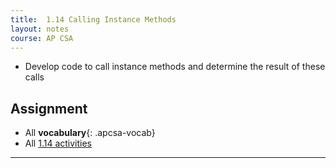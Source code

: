 ```yaml
---
title:  1.14 Calling Instance Methods
layout: notes
course: AP CSA
---
```


- Develop code to call instance methods and determine the result of these calls

## Assignment

- All **vocabulary**{: .apcsa-vocab}
- All [1.14 activities](https://runestone.academy/ns/books/published/manvillehighschool_csawesome2_2526/topic-1-14-calling-instance-methods.html)

---


